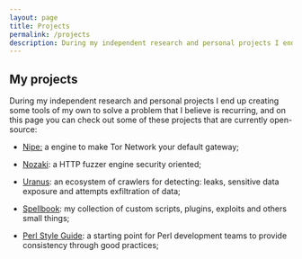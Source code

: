 ```yaml
---
layout: page
title: Projects
permalink: /projects
description: During my independent research and personal projects I end up creating some tools of my own to solve a problem that I believe is recurring, and on this page you can check out some of these projects that are currently open-source
---
```


## My projects

During my independent research and personal projects I end up creating some tools of my own to solve a problem that I believe is recurring, and on this page you can check out some of these projects that are currently open-source:

* [Nipe:](/projects/nipe) a engine to make Tor Network your default gateway;

* [Nozaki](/projects/nozaki): a HTTP fuzzer engine security oriented;

* [Uranus](/projects/uranus): an ecosystem of crawlers for detecting: leaks, sensitive data exposure and attempts exfiltration of data;

* [Spellbook](/projects/spellbook): my collection of custom scripts, plugins, exploits and others small things;

* [Perl Style Guide](/projects/perl-style-guide): a starting point for Perl development teams to provide consistency through good practices;
